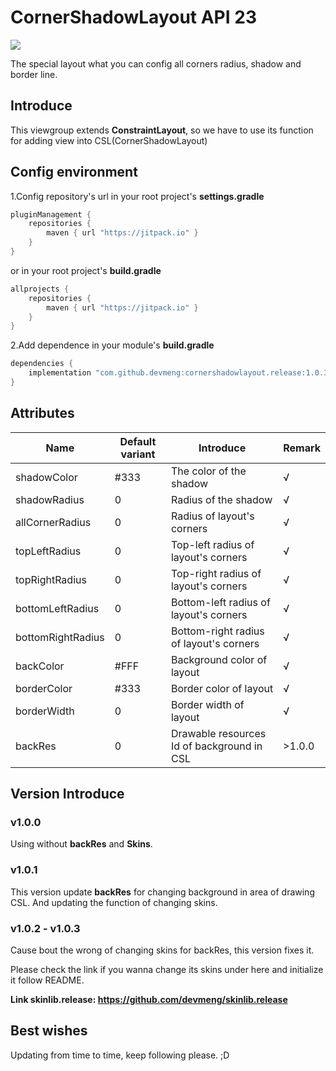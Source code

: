 # CornerShadowLayout API 23

[![](https://jitpack.io/v/devmeng/cornershadowlayout.release.svg)](https://jitpack.io/#devmeng/cornershadowlayout.release)

The special layout what you can config all corners radius, shadow and border line.

## Introduce

This viewgroup extends **ConstraintLayout**, so we have to use its function for adding view into CSL(CornerShadowLayout)

## Config environment

1.Config repository's url in your root project's **settings.gradle**

```groovy
pluginManagement {
    repositories {
        maven { url "https://jitpack.io" }
    }
}
```

or in your root project's **build.gradle**

```groovy
allprojects {
    repositories {
        maven { url "https://jitpack.io" }
    }
}
```

2.Add dependence in your module's **build.gradle**

```groovy
dependencies {
    implementation "com.github.devmeng:cornershadowlayout.release:1.0.3"
}
```

## Attributes

| Name              | Default variant | Introduce                                  | Remark |
| ----------------- | --------------- | ------------------------------------------ | ------ |
| shadowColor       | #333            | The color of the shadow                    | √      |
| shadowRadius      | 0               | Radius of the shadow                       | √      |
| allCornerRadius   | 0               | Radius of layout's corners                 | √      |
| topLeftRadius     | 0               | Top-left radius of layout's corners        | √      |
| topRightRadius    | 0               | Top-right radius of layout's corners       | √      |
| bottomLeftRadius  | 0               | Bottom-left radius of layout's corners     | √      |
| bottomRightRadius | 0               | Bottom-right radius of layout's corners    | √      |
| backColor         | #FFF            | Background color of layout                 | √      |
| borderColor       | #333            | Border color of layout                     | √      |
| borderWidth       | 0               | Border width of layout                     | √      |
| backRes           | 0               | Drawable resources Id of background in CSL | >1.0.0 |

## Version Introduce

### v1.0.0

Using without **backRes** and **Skins**.

### v1.0.1

This version update **backRes** for changing background in area of drawing CSL. And updating the function of  changing skins.

### v1.0.2 - v1.0.3

Cause bout the wrong of changing skins for backRes, this version fixes it.

Please check the link if you wanna change its skins under here and initialize it follow README.

**Link skinlib.release: https://github.com/devmeng/skinlib.release** 



## Best wishes

Updating from time to time, keep following please. ;D
